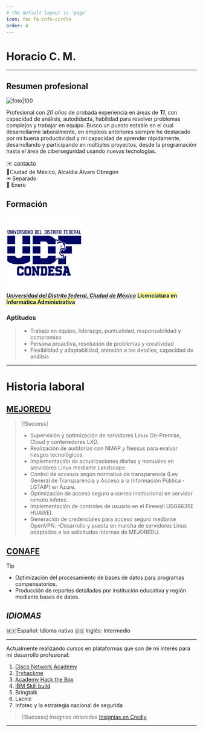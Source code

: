 ```yaml
---
# the default layout is 'page'
icon: fas fa-info-circle
order: 4
---
```



# Horacio C. M.

---

## Resumen profesional
![foto|100](assets/img/images/07-perfil.png)

Profesional con *20 años* de probada experiencia en áreas de ***TI***, con capacidad de análisis, autodidacta, habilidad para resolver problemas complejos y trabajar en equipo. Busco un puesto estable en el cual desarrollarme laboralmente, en empleos anteriores siempre he destacado por mi buena productividad y mi capacidad de aprender rápidamente, desarrollando y participando en múltiples proyectos, desde la programación hasta el área de ciberseguridad usando nuevas tecnologías.

✉️ [contacto](mailto:hcalmur@icloud.com)  
📍Ciudad de México, Alcaldía Álvaro Obregón  
⚮ Separado  
🎂 Enero  

## Formación

![UDF|100](assets/img/images/06-UDF-round-corner.png)  
**<u>*Universidad del Distrito federal, Ciudad de México*</u>**
<span style="background:#fff88f"><font color="#0f243e">**Licenciatura en Informática Administrativa**</font></span>

### Aptitudes

> - Trabajo en equipo, liderazgo, puntualidad, responsabilidad y compromiso
> - Persona proactiva, resolución de problemas y creatividad
> - Flexibilidad y adaptabilidad, atención a los detalles, capacidad de análisis

---

# Historia laboral

## <u>MEJOREDU</u>

> [!Success] 
> - Supervisión y optimización de servidores Linux On-Premise, Cloud y contenedores LXD.
> - Realización de auditorías con NMAP y Nessus para evaluar riesgos tecnológicos.
> - Implementación de actualizaciones diarias y manuales en servidores Linux mediante Landscape.
> - Control de accesos según normativa de transparencia (Ley General de Transparencia y Acceso a la Información Pública - LGTAIP) en Azure.
> - Optimización de acceso seguro a correo institucional en servidor remoto infotec.
> - Implementación de controles de usuario en el Firewall USG6635E HUAWEI.
> - Generación de credenciales para acceso seguro mediante OpenVPN.
> -Desarrollo y puesta en marcha de servidores Linux adaptados a las solicitudes internas de MEJOREDU.

## <u>CONAFE</u>

>[!tip]
> - Optimización del procesamiento de bases de datos para programas compensatorios.
> - Producción de reportes detallados por institución educativa y región mediante bases de datos.

## *IDIOMAS*

🇲🇽 Español: Idioma nativo
🇺🇸 Inglés: Intermedio

---

Actualmente realizando cursos en plataformas que son de mi interés para mi desarrollo profesional:

1. [Cisco Network Academy](https://www.netacad.com/es/)
2. [Tryhackme](https://tryhackme.com/p/hcalmur)
3. [Academy Hack the Box](https://academy.hackthebox.com/)
4. [IBM Skill build](https://www.credly.com/org/ibm-skillsbuild)
5. Bringtalk
6. Lacnic
7. Infotec y la estrategia nacional de segurida

>[!Success] Insignias obtenidas [Insignias en Credly](https://www.credly.com/users/horacio-calzada)

---
